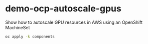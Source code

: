 # demo-ocp-autoscale-gpus

Show how to autoscale GPU resources in AWS using an OpenShift MachineSet

```sh
oc apply -k components
```
